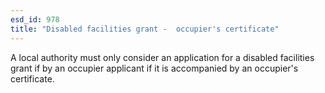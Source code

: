 ```yaml
---
esd_id: 978
title: "Disabled facilities grant -  occupier's certificate"
---
```


A local authority must only consider an application for a disabled facilities grant if by an occupier applicant if it is accompanied by an occupier's certificate.

